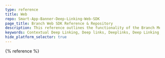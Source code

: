 ```yaml
---
type: reference
title: Web
repo: Smart-App-Banner-Deep-Linking-Web-SDK
page_title: Branch Web SDK Reference & Repository
description: This reference outlines the functionality of the Branch Metrics Deep Linking Web SDK, and how to easily incorporate it into a website.
keywords: Contextual Deep Linking, Deep links, Deeplinks, Deep Linking, Deeplinking, Deferred Deep Linking, Deferred Deeplinking, Google App Indexing, Google App Invites, Apple Universal Links, Apple Spotlight Search, Facebook App Links, AppLinks, Deepviews, Deep views,references, API Reference, repository, Web SDK, Javascript
hide_platform_selector: true
---
```


{% reference %}

